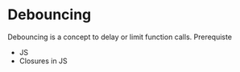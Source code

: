 # Debouncing

Debouncing is a concept to delay or limit function calls.
Prerequiste

- JS
- Closures in JS
